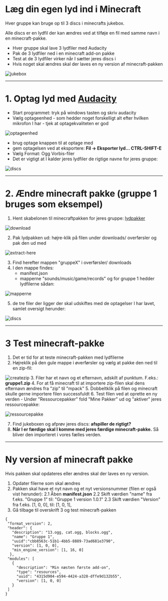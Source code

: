 # Læg din egen lyd ind i Minecraft
Hver gruppe kan bruge op til 3 discs i minecrafts jukebox.

Alle discs er en lydfil der kan ændres ved at tilføje en fil med samme navn i en minecraft-pakke.

 - Hver gruppe skal lave 3 lydfiler med Audacity
 - Pak de 3 lydfiler ned i en minecraft add-on pakke
 - Test at de 3 lydfiler virker når I sætter jeres discs i
 - Hvis noget skal ændres skal der laves en ny version af minecraft-pakken


![jukebox](jukebox.png)



***

# 1. Optag lyd med [Audacity](https://www.audacityteam.org/)
 - Start programmet: tryk på windows tasten og skriv audacity
 - Vælg optageenhed - som hedder noget forskelligt alt efter hvilken mikrofon I har - tjek at optagekvaliteten er god


![optageenhed](audacity-optageenhed.png)

 - brug optage knappen til at optage med
 - gem optagelsen ved at eksportere: __Fil -> Eksporter lyd... CTRL-SHIFT-E__
 - Vælg Format: Ogg Vorbis-filer
 - Det er vigtigt at I kalder jeres lydfiler de rigtige navne for jeres gruppe:


![discs](https://github.com/krulf/eventyr-minecraft/blob/main/lydpakke-discs.png)

***

# 2. Ændre minecraft pakke (gruppe 1 bruges som eksempel)
 1. Hent skabelonen til minecraftpakken for jeres gruppe: [lydpakker](https://github.com/krulf/eventyr-minecraft/tree/main/lydpakke)


![download](https://github.com/krulf/eventyr-minecraft/blob/main/lydpakke-download.png)

 
 2. Pak lydpakken ud: højre-klik på filen under downloads/ overførsler og pak den ud med


![extract-here](https://github.com/krulf/eventyr-minecraft/blob/main/lydpakke-extract-here.png)

 
 3. Find herefter mappen "gruppeX" i overførsler/ downloads
 4. I den mappe findes:
     - manifest.json
     - mapperne "sounds/music/game/records" og for gruppe 1 hedder lydfilerne sådan:


![mapperne](https://github.com/krulf/eventyr-minecraft/blob/main/lydpakke-lydfilerne.png)

 
 5. de tre filer der ligger der skal udskiftes med de optagelser I har lavet, samlet oversigt herunder:


![discs](https://github.com/krulf/eventyr-minecraft/blob/main/lydpakke-discs.png)

***

# 3 Test minecraft-pakke
 1. Det er tid for at teste minecraft-pakken med lydfilerne
 2. Højreklik på den gule mappe i øverførsler og vælg at pakke den ned til en zip-fil:


![createzip](https://github.com/krulf/eventyr-minecraft/blob/main/lydpakke-createzip.png)
 3. Filer har et navn og et efternavn, adskilt af punktum. F.eks.: __gruppe1.zip__
 4. For at få minecraft til at importere zip-filen skal dens efternavn ændres fra "zip" til "mpack"
 5. Dobbeltklik på filen og minecraft skulle gerne importere filen successfuldt
 6. Test filen ved at oprette en ny verden
    - Under "Ressourcepakker" fold "Mine Pakker" ud og "aktiver" jeres ressourcepakke:


![ressourcepakke](https://github.com/krulf/eventyr-minecraft/blob/main/lydpakke-ressourcepakke.png)


 7. Find jukeboxen og afprøv jeres discs: __afspiller de rigtigt?__
 8. __Når I er færdige skal I komme med jeres færdige minecraft-pakke.__ Så bliver den importeret i vores fælles verden.

***

# Ny version af minecraft pakke
Hvis pakken skal opdateres eller ændres skal der laves en ny version.

 1. Opdater filerne som skal ændres
 2. Pakken skal have et nyt navn og et nyt versionsnummer (filen er også vist herunder):
    2.1 Åben __manifest.json__
    2.2 Skift værdien "name" fra f.eks. "Gruppe 1" til: "Gruppe 1 version 1.0.1"
    2.3 Skift værdien "Version" fra f.eks. [1, 0, 0], til: [1, 0, 1],
 3. Gå tilbage til overskrift 3 og test minecraft-pakken

```
{
 "format_version": 2,
 "header": {
   "description": "13.ogg, cat.ogg, blocks.ogg",
   "name": "Gruppe 1",
   "uuid":"cbb8563c-51b1-4bb5-8889-73ad681e3790",
   "version": [1, 0, 0],
   "min_engine_version": [1, 16, 0]
  },
 "modules": [
   {
     "description": "Min næsten første add-on",
     "type": "resources",
     "uuid": "4315d904-e594-4424-a328-dffe9d132b55",
     "version": [1, 0, 0]
   }
 ]
}
```
